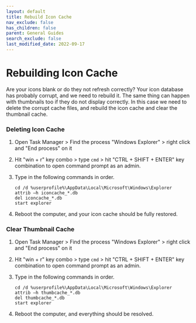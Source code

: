 ```yaml
---
layout: default
title: Rebuild Icon Cache
nav_exclude: false
has_children: false
parent: General Guides
search_exclude: false
last_modified_date: 2022-09-17
---
```


# Rebuilding Icon Cache
Are your icons blank or do they not refresh correctly? Your icon database has probably corrupt, and we need to rebuild it. The same thing can happen with thumbnails too if they do not display correctly. In this case we need to delete the corrupt cache files, and rebuild the icon cache and clear the thumbnail cache.

### Deleting Icon Cache
1. Open Task Manager > Find the process "Windows Explorer" > right click and "End process" on it
2. Hit "win + r" key combo > type `cmd` > hit "CTRL + SHIFT + ENTER" key combination to open command prompt as an admin. 
3. Type in the following commands in order.
	```
	cd /d %userprofile%\AppData\Local\Microsoft\Windows\Explorer
	attrib –h iconcache_*.db
	del iconcache_*.db
	start explorer
	```

4. Reboot the computer, and your icon cache should be fully restored.

### Clear Thumbnail Cache
1. Open Task Manager > Find the process "Windows Explorer" > right click and "End process" on it
2. Hit "win + r" key combo > type `cmd` > hit "CTRL + SHIFT + ENTER" key combination to open command prompt as an admin. 
3. Type in the following commands in order.
	```
	cd /d %userprofile%\AppData\Local\Microsoft\Windows\Explorer
	attrib –h thumbcache_*.db 
	del thumbcache_*.db 
	start explorer
	```

4. Reboot the computer, and everything should be resolved.

